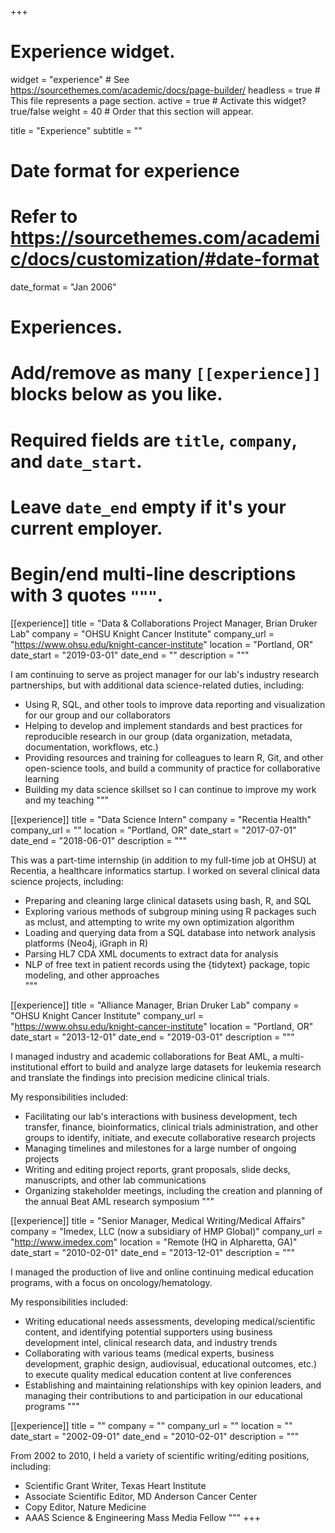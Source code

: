 +++
# Experience widget.
widget = "experience"  # See https://sourcethemes.com/academic/docs/page-builder/
headless = true  # This file represents a page section.
active = true  # Activate this widget? true/false
weight = 40  # Order that this section will appear.

title = "Experience"
subtitle = ""

# Date format for experience
#   Refer to https://sourcethemes.com/academic/docs/customization/#date-format
date_format = "Jan 2006"

# Experiences.
#   Add/remove as many `[[experience]]` blocks below as you like.
#   Required fields are `title`, `company`, and `date_start`.
#   Leave `date_end` empty if it's your current employer.
#   Begin/end multi-line descriptions with 3 quotes `"""`.

[[experience]]
  title = "Data & Collaborations Project Manager, Brian Druker Lab"
  company = "OHSU Knight Cancer Institute"
  company_url = "https://www.ohsu.edu/knight-cancer-institute"
  location = "Portland, OR"
  date_start = "2019-03-01"
  date_end = ""
  description = """
  
  I am continuing to serve as project manager for our lab's industry research partnerships, but with additional data science-related duties, including: 
  
  * Using R, SQL, and other tools to improve data reporting and visualization for our group and our collaborators
  * Helping to develop and implement standards and best practices for reproducible research in our group (data organization, metadata, documentation, workflows, etc.)
  * Providing resources and training for colleagues to learn R, Git, and other open-science tools, and build a community of practice for collaborative learning
  * Building my data science skillset so I can continue to improve my work and my teaching 
  """

[[experience]]
  title = "Data Science Intern"
  company = "Recentia Health"
  company_url = ""
  location = "Portland, OR"
  date_start = "2017-07-01"
  date_end = "2018-06-01"
  description = """
  
   This was a part-time internship (in addition to my full-time job at OHSU) at Recentia, a healthcare informatics startup. I worked on several clinical data science projects, including: 
  
  * Preparing and cleaning large clinical datasets using bash, R, and SQL
  * Exploring various methods of subgroup mining using R packages such as mclust, and attempting to write my own optimization algorithm
  * Loading and querying data from a SQL database into network analysis platforms (Neo4j, iGraph in R)
  * Parsing HL7 CDA XML documents to extract data for analysis
  * NLP of free text in patient records using the {tidytext} package, topic modeling, and other approaches  
"""

[[experience]]
  title = "Alliance Manager, Brian Druker Lab"
  company = "OHSU Knight Cancer Institute"
  company_url = "https://www.ohsu.edu/knight-cancer-institute"
  location = "Portland, OR"
  date_start = "2013-12-01"
  date_end = "2019-03-01"
  description = """
  
  I managed industry and academic collaborations for Beat AML, a multi-institutional effort to build and analyze large datasets for leukemia research and translate the findings into precision medicine clinical trials.
  
  My responsibilities included: 
  * Facilitating our lab's interactions with business development, tech transfer, finance, bioinformatics, clinical trials administration, and other groups to identify, initiate, and execute collaborative research projects
  * Managing timelines and milestones for a large number of ongoing projects
  * Writing and editing project reports, grant proposals, slide decks, manuscripts, and other lab communications
  * Organizing stakeholder meetings, including the creation and planning of the annual Beat AML research symposium
  """

[[experience]]
  title = "Senior Manager, Medical Writing/Medical Affairs"
  company = "Imedex, LLC (now a subsidiary of HMP Global)"
  company_url = "http://www.imedex.com"
  location = "Remote (HQ in Alpharetta, GA)"
  date_start = "2010-02-01"
  date_end = "2013-12-01"
  description = """

  I managed the production of live and online continuing medical education programs, with a focus on oncology/hematology.
  
  My responsibilities included:
  * Writing educational needs assessments, developing medical/scientific content, and identifying potential supporters using business development intel, clinical research data, and industry trends
  * Collaborating with various teams (medical experts, business development, graphic design, audiovisual, educational outcomes, etc.) to execute quality medical education content at live conferences
  * Establishing and maintaining relationships with key opinion leaders, and managing their contributions to and participation in our educational programs
"""

[[experience]]
  title = ""
  company = ""
  company_url = ""
  location = ""
  date_start = "2002-09-01"
  date_end = "2010-02-01"
  description = """

  From 2002 to 2010, I held a variety of scientific writing/editing positions, including:
  * Scientific Grant Writer, Texas Heart Institute
  * Associate Scientific Editor, MD Anderson Cancer Center
  * Copy Editor, Nature Medicine
  * AAAS Science & Engineering Mass Media Fellow
"""
+++
